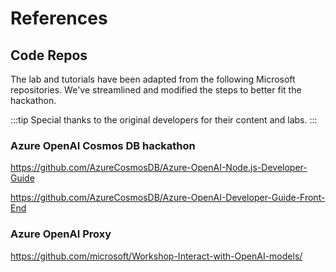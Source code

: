 # References

## Code Repos

The lab and tutorials have been adapted from the following Microsoft repositories. We've streamlined and modified the steps to better fit the hackathon.

:::tip
Special thanks to the original developers for their content and labs.
:::

### Azure OpenAI Cosmos DB hackathon

https://github.com/AzureCosmosDB/Azure-OpenAI-Node.js-Developer-Guide

https://github.com/AzureCosmosDB/Azure-OpenAI-Developer-Guide-Front-End

### Azure OpenAI Proxy

https://github.com/microsoft/Workshop-Interact-with-OpenAI-models/
